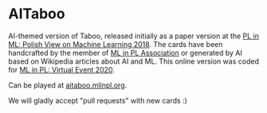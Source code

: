 # AITaboo

AI-themed version of Taboo, released initially as a paper version at the [PL in ML: Polish View on Machine Learning 2018](https://conference2018.mlinpl.org).
The cards have been handcrafted by the member of [ML in PL Association](https://mlinpl.org) or generated by AI based on Wikipedia articles about AI and ML.
This online version was coded for [ML in PL: Virtual Event 2020](https://virtual-event.mlinpl.org).

Can be played at [aitaboo.mlinpl.org](aitaboo.mlinpl.org).

We will gladly accept "pull requests" with new cards :)
